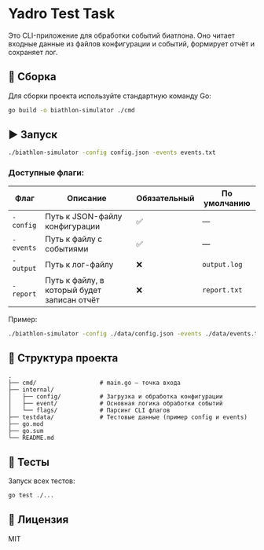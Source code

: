 
# Yadro Test Task

Это CLI-приложение для обработки событий биатлона. 
Оно читает входные данные из файлов конфигурации и событий, формирует отчёт и сохраняет лог.

## 🔧 Сборка

Для сборки проекта используйте стандартную команду Go:

```bash
go build -o biathlon-simulator ./cmd
```

## ▶️ Запуск

```bash
./biathlon-simulator -config config.json -events events.txt
```

### Доступные флаги:

| Флаг       | Описание                                      | Обязательный | По умолчанию   |
|------------|-----------------------------------------------|--------------|----------------|
| `-config`  | Путь к JSON-файлу конфигурации                | ✅           | —              |
| `-events`  | Путь к файлу с событиями                      | ✅           | —              |
| `-output`  | Путь к лог-файлу                              | ❌           | `output.log`   |
| `-report`  | Путь к файлу, в который будет записан отчёт   | ❌           | `report.txt`   |

Пример:

```bash
./biathlon-simulator -config ./data/config.json -events ./data/events.txt -output log.txt -report result.txt
```

## 📂 Структура проекта

```
.
├── cmd/                  # main.go — точка входа
├── internal/
│   ├── config/           # Загрузка и обработка конфигурации
│   ├── event/            # Основная логика обработки событий
│   └── flags/            # Парсинг CLI флагов
├── testdata/             # Тестовые данные (пример config и events)
├── go.mod
├── go.sum
└── README.md
```

## 🧪 Тесты

Запуск всех тестов:

```bash
go test ./...
```

## 📜 Лицензия

MIT
